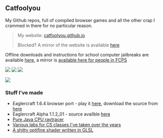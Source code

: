 ## Catfoolyou
My Github repos, full of compiled browser games and all the other crap I crammed in there for no particular reason.

> My website: [catfoolyou.github.io](https://catfoolyou.github.io/Website-v2/)
> 
> Blocked? A mirror of the website is available [here](https://eldritchdev3.github.io/Website-v2/)
>
Offline downloads and instructions for school computer jailbreaks are available [here](https://github.com/catfoolyou/Block-Bypass), a mirror is [available here for people in FCPS](https://github.com/eldritchdev3/Block-Bypass)

![](https://img.shields.io/website?url=https://catfoolyou.github.io) 
![](https://img.shields.io/github/stars/catfoolyou)
![](https://img.shields.io/github/followers/catfoolyou)

![](https://github-readme-stats.vercel.app/api?username=catfoolyou&show_icons=true&locale=en)

### Stuff I've made</h3>
- Eaglercraft 1.6.4 browser port - play it [here](https://github.com/catfoolyou/Eagler-Client-1.6.4), download the source from [here](https://git.zelz.net/catfoolyou/Project164)
- Eaglercraft Alpha 1.1.2_01 - source availble [here](https://git.zelz.net/catfoolyou/Alpha-1.1.2_01)
- [Pure Java CPU raytracer](https://github.com/catfoolyou/Java-RTX)
- [Various labs for CS classes I've taken over the years](https://github.com/catfoolyou/CompSci-Labs)
- [A shitty optifine shader written in GLSL](https://github.com/catfoolyou/Overhaul-shader)
